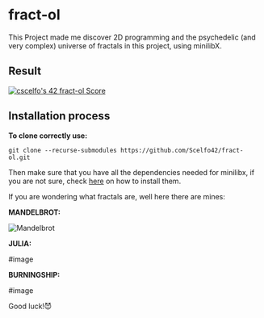 # fract-ol

This Project made me discover 2D programming and the psychedelic (and very complex) universe of fractals in this project, using minilibX.

## Result

[![cscelfo's 42 fract-ol Score](https://badge42.vercel.app/api/v2/clg22s3a2000608ml2qvs6aly/project/2977398)](https://github.com/JaeSeoKim/badge42)

## Installation process

**To clone correctly use:**

```
git clone --recurse-submodules https://github.com/Scelfo42/fract-ol.git
```

Then make sure that you have all the dependencies needed for minilibx, if you are not sure, check <a target="_blank" href="https://harm-smits.github.io/42docs/libs/minilibx/getting_started.html#installation">here</a> on how to install them.

If you are wondering what fractals are, well here there are mines:

**MANDELBROT:**

![Mandelbrot](/Pictures/mandelbrot.png)

**JULIA:**

#image

**BURNINGSHIP:**

#image

Good luck!😈
